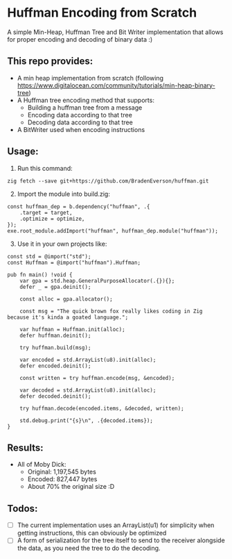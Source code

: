 # Huffman Encoding from Scratch

A simple Min-Heap, Huffman Tree and Bit Writer implementation that allows for proper encoding and decoding of binary data :)

## This repo provides:

- A min heap implementation from scratch (following https://www.digitalocean.com/community/tutorials/min-heap-binary-tree)
- A Huffman tree encoding method that supports:
    - Building a huffman tree from a message
    - Encoding data according to that tree
    - Decoding data according to that tree
- A BitWriter used when encoding instructions

## Usage:

1. Run this command:

`zig fetch --save git+https://github.com/BradenEverson/huffman.git`

2. Import the module into build.zig:

```zig
const huffman_dep = b.dependency("huffman", .{
    .target = target,
    .optimize = optimize,
});
exe.root_module.addImport("huffman", huffman_dep.module("huffman"));
```

3. Use it in your own projects like:

```zig
const std = @import("std");
const Huffman = @import("huffman").Huffman;

pub fn main() !void {
    var gpa = std.heap.GeneralPurposeAllocator(.{}){};
    defer _ = gpa.deinit();

    const alloc = gpa.allocator();

    const msg = "The quick brown fox really likes coding in Zig because it's kinda a goated language.";

    var huffman = Huffman.init(alloc);
    defer huffman.deinit();

    try huffman.build(msg);

    var encoded = std.ArrayList(u8).init(alloc);
    defer encoded.deinit();

    const written = try huffman.encode(msg, &encoded);

    var decoded = std.ArrayList(u8).init(alloc);
    defer decoded.deinit();

    try huffman.decode(encoded.items, &decoded, written);

    std.debug.print("{s}\n", .{decoded.items});
}
```

## Results:

- All of Moby Dick:
    - Original: 1,197,545 bytes
    - Encoded: 827,447 bytes
    - About 70% the original size :D

## Todos:

- [ ] The current implementation uses an ArrayList(u1) for simplicity when getting instructions, this can obviously be optimized
- [ ] A form of serialization for the tree itself to send to the receiver alongside the data, as you need the tree to do the decoding.
